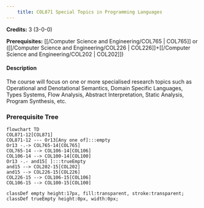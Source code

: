 ```yaml
---
    title: COL871 Special Topics in Programming Languages
---
```

**Credits:** 3 (3-0-0)



**Prerequisites:** [[/Computer Science and Engineering/COL765 | COL765]] or ([[/Computer Science and Engineering/COL226 | COL226]]+[[/Computer Science and Engineering/COL202 | COL202]])

#### Description 
The course will focus on one or more specialised research topics such as Operational and Denotational Semantics, Domain Specific Languages, Types Systems, Flow Analysis, Abstract Interpretation, Static Analysis, Program Synthesis, etc.

### Prerequisite Tree

```mermaid
flowchart TD
COL871-12[COL871]
COL871-12 --- Or13[Any one of]:::empty
Or13 -.-> COL765-14[COL765]
COL765-14 --> COL106-14[COL106]
COL106-14 --> COL100-14[COL100]
Or13 -.- and15[ ]:::trueEmpty
and15 --> COL202-15[COL202]
and15 --> COL226-15[COL226]
COL226-15 --> COL106-15[COL106]
COL106-15 --> COL100-15[COL100]

classDef empty height:17px, fill:transparent, stroke:transparent;
classDef trueEmpty height:0px, width:0px;
```